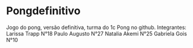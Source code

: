 # Pongdefinitivo
Jogo do pong, versão definitiva, turma do 1c
 Pong no github.
 Integrantes: Larissa Trapp N°18
              Paulo Augusto N°27
              Natalia Akemi N°25
              Gabriela Gois N°10